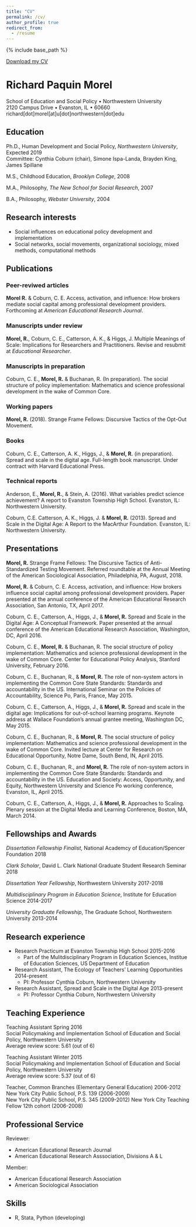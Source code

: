 ```yaml
---
title: "CV"
permalink: /cv/
author_profile: true
redirect_from:
  - /resume
---
```


{% include base_path %}

[Download my CV](http://ramorel.github.io/files/paquinmorel_cv_CURRENT.pdf)

# Richard Paquin Morel
School of Education and Social Policy • Northwestern University  
2120 Campus Drive • Evanston, IL • 60660  
richard[dot]morel[at]u[dot]northwestern[dot]edu  

## Education

Ph.D., Human Development and Social Policy, *Northwestern
University*,  Expected 2019  
Committee: Cynthia Coburn (chair), Simone Ispa-Landa, Brayden King,
James Spillane

M.S., Childhood Education, *Brooklyn College*, 2008

M.A., Philosophy, *The New School for Social Research*, 2007

B.A., Philosophy, *Webster University*, 2004

## Research interests

- Social influences on educational policy development and implementation
- Social networks, social movements, organizational 
sociology, mixed methods, computational methods

## Publications

### Peer-reviwed articles

**Morel R.** & Coburn, C. E. Access, activation, and influence:
How brokers mediate social capital among professional development
providers. Forthcoming at *American Educational Research Journal*.

### Manuscripts under review

**Morel, R.**, Coburn, C. E., Catterson, A. K., & Higgs, J.
Multiple Meanings of Scale: Implications for Researchers and
Practitioners. Revise and resubmit at *Educational Researcher*.

### Manuscripts in preparation

Coburn, C. E., **Morel, R.** & Buchanan, R. (In preparation).
The social structure of policy implementation: Mathematics and science
professional development in the wake of Common Core.

### Working papers

**Morel, R.** (2018). Strange Frame Fellows: Discursive Tactics
of the Opt-Out Movement.

### Books

Coburn, C. E., Catterson, A. K., Higgs, J., & **Morel, R.** (in
preparation). Spread and scale in the digital age. Full-length book
manuscript. Under contract with Harvard Educational Press.

### Technical reports

Anderson, E., **Morel, R.**, & Stein, A. (2016). What variables
predict science achievement? A report to Evanston Township High School.
Evanston, IL: Northwestern University.

Coburn, C.E. Catterson, A. K., Higgs, J. & **Morel, R.** (2013).
Spread and Scale in the Digital Age: A Report to the MacArthur
Foundation. Evanston, IL: Northwestern University.

## Presentations

**Morel, R.** Strange Frame Fellows: The Discursive Tactics of
Anti-Standardized Testing Movement. Referred roundtable at the Annual
Meeting of the American Sociological Association, Philadelphia, PA,
August, 2018.

**Morel, R.** & Coburn, C. E. Access, activation, and influence:
How brokers influence social capital among professional development
providers. Paper presented at the annual conference of the American
Educational Research Association, San Antonio, TX, April 2017.

Coburn, C. E., Catterson, A., Higgs, J., & **Morel, R.** Spread
and Scale in the Digital Age: A Conceptual Framework. Paper presented at
the annual conference of the American Educational Research Association,
Washington, DC, April 2016.

Coburn, C. E., **Morel, R.** & Buchanan, R. The social structure
of policy implementation: Mathematics and science professional
development in the wake of Common Core. Center for Educational Policy
Analysis, Stanford University, February 2016.

Coburn, C. E., Buchanan, R., & **Morel, R.** The role of
non-system actors in implementing the Common Core State Standards:
Standards and accountability in the US. International Seminar on the
Policies of Accountability, Science Po, Paris, France, May 2015.

Coburn, C. E., Catterson, A., Higgs, J., & **Morel, R.** Spread
and scale in the digital age: Implications for out-of-school learning
programs. Keynote address at Wallace Foundation’s annual grantee
meeting, Washington DC, May 2015.

Coburn, C. E., Buchanan, R., & **Morel, R.** The social
structure of policy implementation: Mathematics and science professional
development in the wake of Common Core. Invited lecture at Center for
Research on Educational Opportunity, Notre Dame, South Bend, IN, April
2015.

Coburn, C. E., Buchanan, R., and **Morel, R.** The role of
non-system actors in implementing the Common Core State Standards:
Standards and accountability in the US. Education and Society: Access,
Opportunity, and Equity, Northwestern University and Science Po working
conference, Evanston, IL, April 2015.

Coburn, C. E., Catterson, A., Higgs, J., & **Morel, R.**
Approaches to Scaling. Plenary session at the Digital Media and Learning
Conference, Boston, MA, March 2014.

## Fellowships and Awards

*Dissertation Fellowship Finalist*, National Academcy of
Education/Spencer Foundation 2018

*Clark Scholar*, David L. Clark National Graduate Student Research
Seminar 2018

*Dissertation Year Fellowship*, Northwestern University 2017-2018

*Multidisciplinary Program in Education Science*, Institute for
Education Science 2014-2017

*University Graduate Fellowship*, The Graduate School, Northwestern
University 2013-2014

## Research experience

  - Research Practicum at Evanston Township High School 2015-2016
      - Part of the Mulitdisciplinary Program in Education Sciences,
        Institue of Education Sciences, US Department of Education
  - Research Assistant, The Ecology of Teachers’ Learning Opportunities
    2014-present
      - PI: Professor Cynthia Coburn, Northwestern University
  - Research Assistant, Spread and Scale in the Digital Age 2013-present
      - PI: Professor Cynthia Coburn, Northwestern University

## Teaching Experience

Teaching Assistant Spring 2016  
Social Policymaking and Implementation
School of Education and Social Policy, Northwestern University  
Average review score: 5.61 (out of 6)

Teaching Assistant Winter 2015  
  Social Policymaking and Implementation 
  School of Education and Social Policy, Northwestern University  
  Average review score: 5.37 (out of 6)

Teacher, Common Branches (Elementary General Education) 2006-2012  
  New York City Public School, P.S. 139 (2006-2009)  
  New York City Public School, P.S. 345 (2009-2012) 
  New York City Teaching Fellow 12th cohort (2006-2008)

## Professional Service

Reviewer:

  - American Educational Research Journal
  - American Educational Research Asssociation, Divisions A & L

Member:

  - American Educational Research Association
  - American Sociological Association

## Skills

  - R, Stata, Python (developing)
